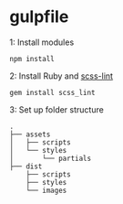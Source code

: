 # gulpfile

1: Install modules

```shell
npm install
```

2: Install Ruby and [scss-lint](https://github.com/brigade/scss-lint)

```shell
gem install scss_lint
```

3: Set up folder structure

```
.
├── assets
│   ├── scripts
│   └── styles
│       └── partials
├── dist
    ├── scripts
    ├── styles
    └── images
```

